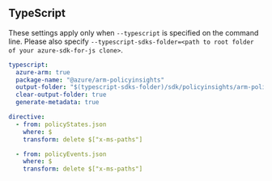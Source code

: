 ## TypeScript

These settings apply only when `--typescript` is specified on the command line.
Please also specify `--typescript-sdks-folder=<path to root folder of your azure-sdk-for-js clone>`.

``` yaml $(typescript)
typescript:
  azure-arm: true
  package-name: "@azure/arm-policyinsights"
  output-folder: "$(typescript-sdks-folder)/sdk/policyinsights/arm-policyinsights"
  clear-output-folder: true
  generate-metadata: true
```


``` yaml $(typescript)
directive:
  - from: policyStates.json
    where: $
    transform: delete $["x-ms-paths"]

  - from: policyEvents.json
    where: $
    transform: delete $["x-ms-paths"]
```
